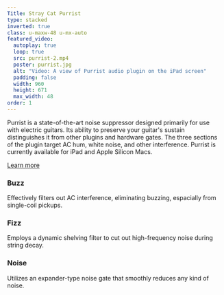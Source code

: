 ```yaml
---
Title: Stray Cat Purrist
type: stacked
inverted: true
class: u-maxw-48 u-mx-auto
featured_video:
  autoplay: true
  loop: true
  src: purrist-2.mp4
  poster: purrist.jpg
  alt: "Video: A view of Purrist audio plugin on the iPad screen"
  padding: false
  width: 960
  height: 671
  max_width: 48
order: 1
---
```


Purrist is a state-of-the-art noise suppressor designed primarily for use with electric guitars. Its ability to preserve your guitar's sustain distinguishes it from other plugins and hardware gates. The three sections of the plugin target AC hum, white noise, and other interference. Purrist is currently available for iPad and Apple Silicon Macs.

<div class="u-mb-3 u-mt-1">
  <a href="https://straycataudio.com/purrist/" target="_blank" class="c-button v--no-transform">
    <span class="c-button__content">Learn more</span>
  </a>
</div>

### Buzz

Effectively filters out AC interference, eliminating buzzing, espacially from single-coil pickups.

### Fizz

Employs a dynamic shelving filter to cut out high-frequency noise during string decay.

### Noise

Utilizes an expander-type noise gate that smoothly reduces any kind of noise.

